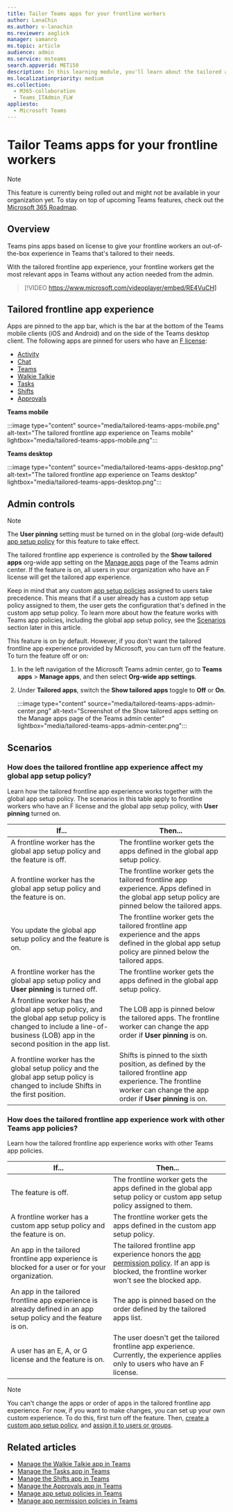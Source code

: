 ```yaml
---
title: Tailor Teams apps for your frontline workers
author: LanaChin
ms.author: v-lanachin
ms.reviewer: aaglick
manager: samanro
ms.topic: article
audience: admin
ms.service: msteams
search.appverid: MET150
description: In this learning module, you'll learn about the tailored app experience for frontline workers in Teams.
ms.localizationpriority: medium
ms.collection: 
  - M365-collaboration
  - Teams_ITAdmin_FLW
appliesto: 
  - Microsoft Teams
---
```


# Tailor Teams apps for your frontline workers

> [!NOTE]
> This feature is currently being rolled out and might not be available in your organization yet. To stay on top of upcoming Teams features, check out the [Microsoft 365 Roadmap](https://www.microsoft.com/microsoft-365/roadmap?filters=&searchterms=microsoft%2Cteams).

## Overview

Teams pins apps based on license to give your frontline workers an out-of-the-box experience in Teams that's tailored to their needs. 

With the tailored frontline app experience, your frontline workers get the most relevant apps in Teams without any action needed from the admin.

> [!VIDEO https://www.microsoft.com/videoplayer/embed/RE4VuCH]

## Tailored frontline app experience

Apps are pinned to the app bar, which is the bar at the bottom of the Teams mobile clients (iOS and Android) and on the side of the Teams desktop client. The following apps are pinned for users who have an [F license](https://www.microsoft.com/microsoft-365/enterprise/frontline#office-SKUChooser-0dbn8nt):

- [Activity](https://support.microsoft.com/office/explore-the-activity-feed-in-teams-91c635a1-644a-4c60-9c98-233db3e13a56)
- [Chat](https://support.microsoft.com/office/get-started-with-chat-0b506ce2-eb6d-4fca-9668-e56980ba755e)
- [Teams](https://support.microsoft.com/office/teams-and-channels-in-microsoft-teams-c6d0e61d-a61e-44a6-a972-04f2a8fa4155)
- [Walkie Talkie](https://support.microsoft.com/office/get-started-with-teams-walkie-talkie-25bdc3d5-bbb2-41b7-89bf-650fae0c8e0c)
- [Tasks](https://support.microsoft.com/office/use-the-tasks-app-in-teams-e32639f3-2e07-4b62-9a8c-fd706c12c070)
- [Shifts](https://support.microsoft.com/office/what-is-shifts-f8efe6e4-ddb3-4d23-b81b-bb812296b821)
- [Approvals](https://support.microsoft.com/office/what-is-approvals-a9a01c95-e0bf-4d20-9ada-f7be3fc283d3)

**Teams mobile**

:::image type="content" source="media/tailored-teams-apps-mobile.png" alt-text="The tailored frontline app experience on Teams mobile" lightbox="media/tailored-teams-apps-mobile.png"::: 

**Teams desktop**

:::image type="content" source="media/tailored-teams-apps-desktop.png" alt-text="The tailored frontline app experience on Teams desktop" lightbox="media/tailored-teams-apps-desktop.png"::: 

## Admin controls

> [!NOTE]
> The **User pinning** setting must be turned on in the global (org-wide default) [app setup policy](teams-app-setup-policies.md) for this feature to take effect.

The tailored frontline app experience is controlled by the **Show tailored apps** org-wide app setting on the [Manage apps](manage-apps.md#manage-org-wide-app-settings) page of the Teams admin center. If the feature is on, all users in your organization who have an F license will get the tailored app experience.

Keep in mind that any custom [app setup policies](teams-app-setup-policies.md) assigned to users take precedence. This means that if a user already has a custom app setup policy assigned to them, the user gets the configuration that's defined in the custom app setup policy. To learn more about how the feature works with Teams app policies, including the global app setup policy, see the [Scenarios](#scenarios) section later in this article.

This feature is on by default. However, if you don't want the tailored frontline app experience provided by Microsoft, you can turn off the feature. To turn the feature off or on:

1. In the left navigation of the Microsoft Teams admin center, go to **Teams apps** > **Manage apps**, and then select **Org-wide app settings**.
2. Under **Tailored apps**, switch the **Show tailored apps** toggle to **Off** or **On**.

    :::image type="content" source="media/tailored-teams-apps-admin-center.png" alt-text="Screenshot of the Show tailored apps setting on the Manage apps page of the Teams admin center" lightbox="media/tailored-teams-apps-admin-center.png":::

## Scenarios

### How does the tailored frontline app experience affect my global app setup policy?

Learn how the tailored frontline app experience works together with the global app setup policy. The scenarios in this table apply to frontline workers who have an F license and the global app setup policy, with **User pinning** turned on.

|If... |Then... |
|---------|---------|
|A frontline worker has the global app setup policy and the feature is off. |The frontline worker gets the apps defined in the global app setup policy.|
|A frontline worker has the global app setup policy and the feature is on.     | The frontline worker gets the tailored frontline app experience. Apps defined in the global app setup policy are pinned below the tailored apps.      |
|You update the global app setup policy and the feature is on.     |The frontline worker gets the tailored frontline app experience and the apps defined in the global app setup policy are pinned below the tailored apps.         |
|A frontline worker has the global app setup policy and **User pinning** is turned off. |The frontline worker gets the apps defined in the global app setup policy.|
|A frontline worker has the global app setup policy, and the global app setup policy is changed to include a line-of-business (LOB) app in the second position in the app list. |The LOB app is pinned below the tailored apps. The frontline worker can change the app order if **User pinning** is on.         |
|A frontline worker has the global setup policy and the global app setup policy is changed to include Shifts in the first position.  |Shifts is pinned to the sixth position, as defined by the tailored frontline app experience. The frontline worker can change the app order if **User pinning** is on.          |

### How does the tailored frontline app experience work with other Teams app policies?

Learn how the tailored frontline app experience works with other Teams app policies.

|If...  |Then... |
|---------|---------|
The feature is off.   | The frontline worker gets the apps defined in the global app setup policy or custom app setup policy assigned to them.          |
|A frontline worker has a custom app setup policy and the feature is on.    |The frontline worker gets the apps defined in the custom app setup policy.          |
|An app in the tailored frontline app experience is blocked for a user or for your organization.      |The tailored frontline app experience honors the [app permission policy](teams-app-permission-policies.md). If an app is blocked, the frontline worker won't see the blocked app.           |
|An app in the tailored frontline app experience is already defined in an app setup policy and the feature is on. |The app is pinned based on the order defined by the tailored apps list.        |
|A user has an E, A, or G license and the feature is on.   | The user doesn't get the tailored frontline app experience. Currently, the experience applies only to users who have an F license.        |

> [!NOTE]
> You can't change the apps or order of apps in the tailored frontline app experience. For now, if you want to make changes, you can set up your own custom experience. To do this, first turn off the feature. Then, [create a custom app setup policy](teams-app-setup-policies.md), and [assign it to users or groups](assign-policies-users-and-groups.md).

## Related articles

- [Manage the Walkie Talkie app in Teams](walkie-talkie.md)
- [Manage the Tasks app in Teams](manage-tasks-app.md)
- [Manage the Shifts app in Teams](expand-teams-across-your-org/shifts/manage-the-shifts-app-for-your-organization-in-teams.md)
- [Manage the Approvals app in Teams](approval-admin.md)
- [Manage app setup policies in Teams](teams-app-setup-policies.md)
- [Manage app permission policies in Teams](teams-app-permission-policies.md)
